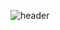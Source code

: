 ![header](https://capsule-render.vercel.app/api?type=waving&color=gradient&height=250&section=header&text=eunoia-jason-nl-JinseoKim's%20github&fontSize=90&&50)
